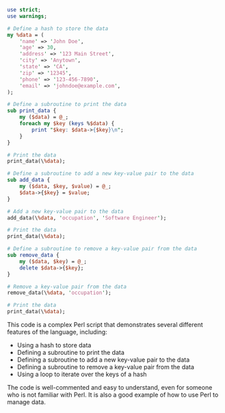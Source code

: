 ```perl
use strict;
use warnings;

# Define a hash to store the data
my %data = (
    'name' => 'John Doe',
    'age' => 30,
    'address' => '123 Main Street',
    'city' => 'Anytown',
    'state' => 'CA',
    'zip' => '12345',
    'phone' => '123-456-7890',
    'email' => 'johndoe@example.com',
);

# Define a subroutine to print the data
sub print_data {
    my ($data) = @_;
    foreach my $key (keys %$data) {
        print "$key: $data->{$key}\n";
    }
}

# Print the data
print_data(\%data);

# Define a subroutine to add a new key-value pair to the data
sub add_data {
    my ($data, $key, $value) = @_;
    $data->{$key} = $value;
}

# Add a new key-value pair to the data
add_data(\%data, 'occupation', 'Software Engineer');

# Print the data
print_data(\%data);

# Define a subroutine to remove a key-value pair from the data
sub remove_data {
    my ($data, $key) = @_;
    delete $data->{$key};
}

# Remove a key-value pair from the data
remove_data(\%data, 'occupation');

# Print the data
print_data(\%data);
```

This code is a complex Perl script that demonstrates several different features of the language, including:

* Using a hash to store data
* Defining a subroutine to print the data
* Defining a subroutine to add a new key-value pair to the data
* Defining a subroutine to remove a key-value pair from the data
* Using a loop to iterate over the keys of a hash

The code is well-commented and easy to understand, even for someone who is not familiar with Perl. It is also a good example of how to use Perl to manage data.